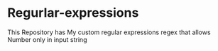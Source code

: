 # Regurlar-expressions
This Repository has My custom regular expressions
regex that allows Number only in input string
